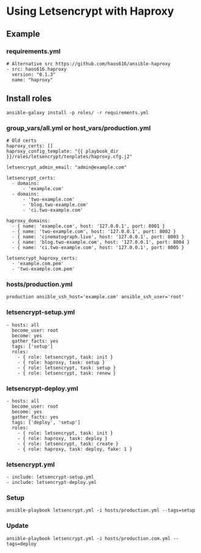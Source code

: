# Using Letsencrypt with Haproxy


## Example

### requirements.yml
```
# Alternative src https://github.com/haos616/ansible-haproxy
- src: haos616.haproxy
  version: "0.1.3"
  name: "haproxy"
```

## Install roles
```
ansible-galaxy install -p roles/ -r requirements.yml
```

### group_vars/all.yml or host_vars/production.yml
```
# Old certs
haproxy_certs: []
haproxy_config_template: "{{ playbook_dir }}/roles/letsencrypt/tenplates/haproxy.cfg.j2"

letsencrypt_admin_email: "admin@example.com"

letsencrypt_certs:
  - domains:
      - 'example.com'
  - domains:
      - 'two-example.com'
      - 'blog.two-example.com'
      - 'ci.two-example.com'

haproxy_domains:
  - { name: 'example.com', host: '127.0.0.1', port: 8001 }
  - { name: 'two-example.com', host: '127.0.0.1', port: 8002 }
  - { name: 'cinematograph.live', host: '127.0.0.1', port: 8003 }
  - { name: 'blog.two-example.com', host: '127.0.0.1', port: 8004 }
  - { name: 'ci.two-example.com', host: '127.0.0.1', port: 8005 }

letsencrypt_haproxy_certs:
  - 'example.com.pem'
  - 'two-example.com.pem'
```

### hosts/production.yml
```
production ansible_ssh_host='example.com' ansible_ssh_user='root'
```

### letsencrypt-setup.yml
```
- hosts: all
  become_user: root
  become: yes
  gather_facts: yes
  tags: ['setup']
  roles:
    - { role: letsencrypt, task: init }
    - { role: haproxy, task: setup }
    - { role: letsencrypt, task: setup }
    - { role: letsencrypt, task: renew }
```

### letsencrypt-deploy.yml
```
- hosts: all
  become_user: root
  become: yes
  gather_facts: yes
  tags: ['deploy', 'setup']
  roles:
    - { role: letsencrypt, task: init }
    - { role: haproxy, task: deploy }
    - { role: letsencrypt, task: create }
    - { role: haproxy, task: deploy, fake: 1 }
```

### letsencrypt.yml
```
- include: letsencrypt-setup.yml
- include: letsencrypt-deploy.yml
```

### Setup
```
ansible-playbook letsencrypt.yml -i hosts/production.yml --tags=setup
```

### Update
```
ansible-playbook letsencrypt.yml -i hosts/production.com.yml --tags=deploy
```